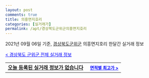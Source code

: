 ```yaml
---
layout: post
comments: true
title: 의흥면지호리
categories: [실거래가]
permalink: /apt/경상북도군위군의흥면지호리
---
```


2021년 09월 06일 기준, <a href="/apt/경상북도군위군">경상북도군위군</a> 의흥면지호리 한달간 실거래 정보

<a style="color: blue;" href="/apt/경상북도군위군">< 경상북도 군위군 전체 실거래 정보</a>
<!---- start ---->
<table>
  <tr>
    <td colspan="4" style="font-weight: bold;"><a href="/apt/경상북도군위군의흥면지호리{name_without_space}">오늘 등록된 실거래 정보가 없습니다</a> &nbsp;&nbsp;&nbsp; <a style="color: blue; font-size: smaller;" href="/apt/경상북도군위군의흥면지호리{name_without_space}">면적별 최고가 ></a></td>
  </tr>
    
</table>
<!---- end ---->
    